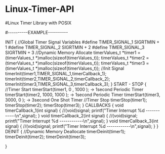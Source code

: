 # Linux-Timer-API
#Linux Timer Library with POSIX 



#----------EXAMPLE----------



INIT
{
    //Global Timer Signal Variables
    #define TIMER_SIGNAL_1 SIGRTMIN + 1
    #define TIMER_SIGNAL_2 SIGRTMIN + 2
    #define TIMER_SIGNAL_3 SIGRTMIN + 3
    //Dynamic Memory Allocate
    timerValues_t *timer1 = (timerValues_t *)malloc(sizeof(timerValues_t));
    timerValues_t *timer2 = (timerValues_t *)malloc(sizeof(timerValues_t));
    timerValues_t *timer3 = (timerValues_t *)malloc(sizeof(timerValues_t));
    //Init Signal
    timerInit(timer1,TIMER_SIGNAL_1,timerCallback_1);
    timerInit(timer2,TIMER_SIGNAL_2,timerCallback_2);
    timerInit(timer3,TIMER_SIGNAL_3,timerCallback_3);
}
START - STOP 
{
    //Timer Start
    timerStart(timer1, 0   , 1000 );  -> 1second Periodic Timer
    timerStart(timer2, 1000, 1000 );  -> 1second Periodic Timer
    timerStart(timer3, 3000, 0 );     -> 3second One Shot Timer
    //Timer Stop
    timerStop(timer1);
    timerStop(timer2);
    timerStop(timer3);
}
CALLBACKS
{
    void timerCallback_1(int signal)
    {
        //(void)signal;
        printf("Timer Interrupt %d ------------\n",signal);
    }
    void timerCallback_2(int signal)
    {
        //(void)signal;
        printf("Timer Interrupt %d ------------\n",signal);
    }
    void timerCallback_3(int signal)
    {
        //(void)signal;
        printf("Timer Interrupt %d ------------\n",signal);
    }
}
DEINIT
{
    //Dynamic Memory Deallocate
    timerDeinit(timer1);
    timerDeinit(timer2);
    timerDeinit(timer3);
    
}

